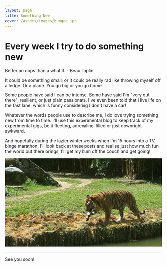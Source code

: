 ```yaml
---
layout: page
title: Something New
cover: /assets/images/bungee.jpg
---
```


# Every week I try to do something new

<div class="message">
  Better an oops than a what if.
  - Beau Taplin
</div>

It could be something small, or it could be really rad like throwing myself off a ledge. Or a plane. You go big or you go home.

Some people have said I can be intense. Some have said I'm "very out there", resilient, or just plain passionate. I've even been told that I live life on the fast lane, which is funny considering I don't have a car! 

Whatever the words people use to describe me, I do love trying something new from time to time. I'll use this experimental blog to keep track of my experimental gigs, be it fleeting, adrenaline-filled or just downright awkward. 

And hopefully during the lazier winter weeks when I'm 15 hours into a TV binge marathon, I'll look back at these posts and realise just how much fun the world out there brings, I'll get my bum off the couch and get going! 


![Tiger](/assets/images/tiger.jpg)

-----

See you soon!
